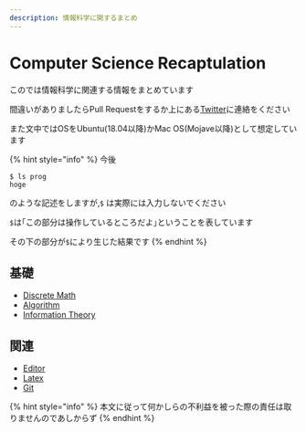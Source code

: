 ```yaml
---
description: 情報科学に関するまとめ
---
```


# Computer Science Recaptulation

このでは情報科学に関連する情報をまとめています

間違いがありましたらPull Requestをするか上にある[Twitter](https://twitter.com/leagarconaujapon)に連絡をください

また文中ではOSをUbuntu\(18.04以降\)かMac OS\(Mojave以降\)として想定しています

{% hint style="info" %}
今後

```text
$ ls prog
hoge
```

のような記述をしますが,`$` は実際には入力しないでください

`$`は｢この部分は操作しているところだよ｣ということを表しています

その下の部分が`$`により生じた結果です
{% endhint %}

## 基礎

* [Discrete Math](discretemath/discretemath.md)
* [Algorithm](algorithm/algorithm.md)
* [Information Theory](information-theory/information-theory.md)

## 関連

* [Editor](related-topics/editor.md)
* [Latex](related-topics/latex.md)
* [Git](related-topics/git.md)

{% hint style="info" %}
本文に従って何かしらの不利益を被った際の責任は取りませんのであしからず
{% endhint %}
